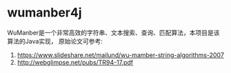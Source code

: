 # wumanber4j
WuManber是一个非常高效的字符串、文本搜索、查询、匹配算法，本项目是该算法的Java实现，
原始论文可参考:
1.    https://www.slideshare.net/mailund/wu-mamber-string-algorithms-2007
2.    http://webglimpse.net/pubs/TR94-17.pdf

